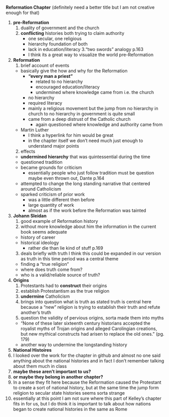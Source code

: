 **Reformation Chapter** (definitely need a better title but I am not creative enough for that)

1. **pre-Reformation** 
   1. duality of government and the church 
   2. **conflicting** histories both trying to claim authority 
      * one secular, one religious
      * hierarchy foundation of both
      * lack in education/literacy 
  3.“two swords” analogy p.163
      * I think its a great way to visualize the world pre-Reformation
2. **Reformation** 
   1. brief account of events
     * basically give the how and why for the Reformation
       * **“every man a priest”**
          * related to no hierarchy 
          * encouraged education/literacy 
          * undermined where knowledge came from i.e. the church 
        * no hierarchy 
        * required literacy 
        * mainly a religious movement but the jump from no hierarchy in church to no hierarchy in government is quite small
       * came from a deep distrust of the Catholic church
         * again questioned where knowledge and authority came from
     * Martin Luther
        * I think a hyperlink for him would be great
        * in the chapter itself we don’t need much just enough to understand major points
   2. effects
     * **undermined hierarchy** that was quintessential during the time
     * questioned tradition 
     * became grounds for criticism 
       * essentially people who just follow tradition must be question maybe even thrown out, Dante p.164 
     * attempted to change the long standing narrative that centered around Catholicism 
     * sparked criticism of prior work
       * was a little different then before
       * large quantity of work
       * almost as if the work before the Reformation was tainted 
3. **Johann Sleidan**
   1. good example of Reformation history 
   2. without more knowledge about him the information in the current book seems adequate 
     * history of career
     * historical ideology 
       * rather die than lie kind of stuff p.169
   3. deals briefly with truth I think this could be expanded in our version as truth in this time period was a central theme
     * finding a “true religion”
     * where does truth come from?
     * who is a valid/reliable source of truth?
4. **Origins** 
   1. Protestants had to **construct** their origins 
   2. establish Protestantism as the true religion
   3. **undermine** Catholicism 
   4. brings into question what is truth as stated truth is central here because a “new” religion is trying to establish their
   truth and refute another’s truth 
   5. question the validity of pervious origins, sorta made them into myths
     * “None of these later sixteenth century historians accepted the royalist myths of Trojan origins and alleged Carolingian         creations, but new mythical constructs had arisen to replace the old ones.” (pg. 179)
     * another way to undermine the longstanding history 
5. **National Histoires**
  1. I looked over the work for the chapter in github and almost no one said anything about the national histories and in 
  fact I don’t remember talking about them much in class
  2. **maybe these aren’t important to us?**
  3. **or maybe they belong in another chapter?**
  4. In a sense they fit here because the Reformation caused the Protestant to create a sort of national history, but at 
  the same time the jump form religion to secular state histories seems sorta strange 
  5. essentially at this point I am not sure where this part of Kelley’s chapter fits in for us, but I do think it is 
  important to talk about how nations began to create national histories in the same as Rome
